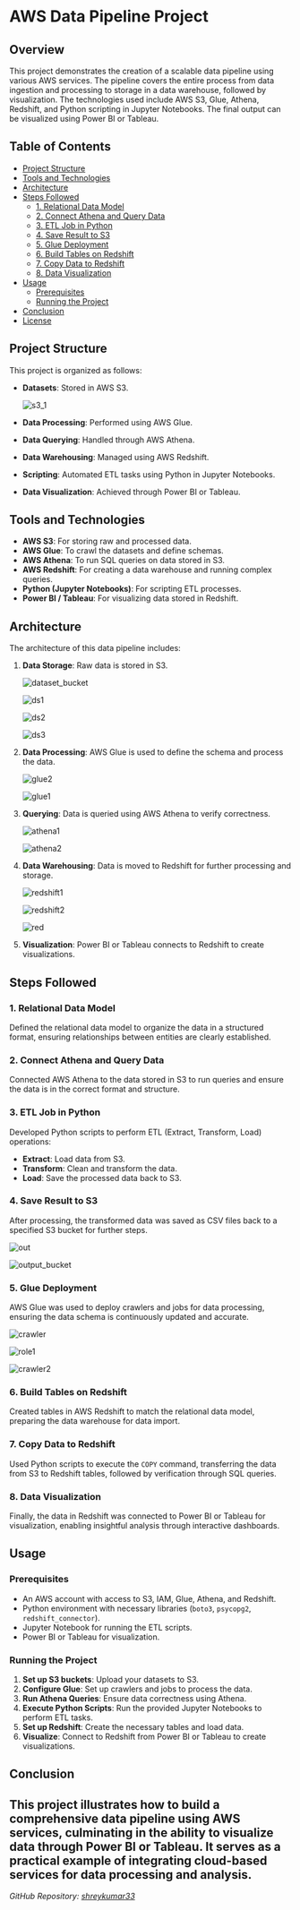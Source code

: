 # AWS Data Pipeline Project

## Overview

This project demonstrates the creation of a scalable data pipeline using various AWS services. The pipeline covers the entire process from data ingestion and processing to storage in a data warehouse, followed by visualization. The technologies used include AWS S3, Glue, Athena, Redshift, and Python scripting in Jupyter Notebooks. The final output can be visualized using Power BI or Tableau.

## Table of Contents

- [Project Structure](#project-structure)
- [Tools and Technologies](#tools-and-technologies)
- [Architecture](#architecture)
- [Steps Followed](#steps-followed)
  - [1. Relational Data Model](#1-relational-data-model)
  - [2. Connect Athena and Query Data](#2-connect-athena-and-query-data)
  - [3. ETL Job in Python](#3-etl-job-in-python)
  - [4. Save Result to S3](#4-save-result-to-s3)
  - [5. Glue Deployment](#5-glue-deployment)
  - [6. Build Tables on Redshift](#6-build-tables-on-redshift)
  - [7. Copy Data to Redshift](#7-copy-data-to-redshift)
  - [8. Data Visualization](#8-data-visualization)
- [Usage](#usage)
  - [Prerequisites](#prerequisites)
  - [Running the Project](#running-the-project)
- [Conclusion](#conclusion)
- [License](#license)

## Project Structure

This project is organized as follows:



- **Datasets**: Stored in AWS S3.
  
  ![s3_1](https://github.com/user-attachments/assets/5411a275-dc14-4f2d-b4ef-42f8b76b3e09)



- **Data Processing**: Performed using AWS Glue.
- **Data Querying**: Handled through AWS Athena.
- **Data Warehousing**: Managed using AWS Redshift.
- **Scripting**: Automated ETL tasks using Python in Jupyter Notebooks.
- **Data Visualization**: Achieved through Power BI or Tableau.

## Tools and Technologies

- **AWS S3**: For storing raw and processed data.
- **AWS Glue**: To crawl the datasets and define schemas.
- **AWS Athena**: To run SQL queries on data stored in S3.
- **AWS Redshift**: For creating a data warehouse and running complex queries.
- **Python (Jupyter Notebooks)**: For scripting ETL processes.
- **Power BI / Tableau**: For visualizing data stored in Redshift.

## Architecture

The architecture of this data pipeline includes:




1. **Data Storage**: Raw data is stored in S3.
   
    ![dataset_bucket](https://github.com/user-attachments/assets/0947a4d5-9822-4893-bd12-19f84062a7e3)
   

    ![ds1](https://github.com/user-attachments/assets/2c3f3047-27e3-4ca2-9f6d-6f65346d033a)


    ![ds2](https://github.com/user-attachments/assets/2dc9652c-835f-4430-bbe0-3bd4d0ff35bf)


    ![ds3](https://github.com/user-attachments/assets/3512e336-b055-4ecd-91b7-8ddc82cb4f15)




2. **Data Processing**: AWS Glue is used to define the schema and process the data.
   
    ![glue2](https://github.com/user-attachments/assets/7342bae3-0eb6-4a46-ab51-18f868ad0270)

   
    ![glue1](https://github.com/user-attachments/assets/6552bcfa-4221-428b-a6ca-c9ebdc5176bc)

   

3. **Querying**: Data is queried using AWS Athena to verify correctness.
   
   ![athena1](https://github.com/user-attachments/assets/83b0b178-9522-4998-8529-d24dd00cac56)

   
   ![athena2](https://github.com/user-attachments/assets/96217ffc-d132-4c03-ad83-8272e9dd2dd9)

   

4. **Data Warehousing**: Data is moved to Redshift for further processing and storage.
   
   ![redshift1](https://github.com/user-attachments/assets/878b5bd1-ce93-401c-9d52-4684fb2a8aef)

   
   ![redshift2](https://github.com/user-attachments/assets/35ade64a-d975-4276-bea6-20eb7eb31aab)

   
   ![red](https://github.com/user-attachments/assets/8e93673c-81f9-4f9e-b75a-70e83329dc10)



5. **Visualization**: Power BI or Tableau connects to Redshift to create visualizations.

## Steps Followed

### 1. Relational Data Model

Defined the relational data model to organize the data in a structured format, ensuring relationships between entities are clearly established.

### 2. Connect Athena and Query Data

Connected AWS Athena to the data stored in S3 to run queries and ensure the data is in the correct format and structure.

### 3. ETL Job in Python

Developed Python scripts to perform ETL (Extract, Transform, Load) operations:

- **Extract**: Load data from S3.
- **Transform**: Clean and transform the data.
- **Load**: Save the processed data back to S3.

### 4. Save Result to S3

After processing, the transformed data was saved as CSV files back to a specified S3 bucket for further steps.

 ![out](https://github.com/user-attachments/assets/6a3c89dd-0bcd-45cd-979b-dc80b6305b82)

 
 ![output_bucket](https://github.com/user-attachments/assets/806dc4fb-f088-4a06-93be-b88b23e7443c)
 


### 5. Glue Deployment

AWS Glue was used to deploy crawlers and jobs for data processing, ensuring the data schema is continuously updated and accurate.

 ![crawler](https://github.com/user-attachments/assets/def8fa93-3076-40a9-8b49-e85ea75843b6)

 
 ![role1](https://github.com/user-attachments/assets/263c2987-f2c4-4596-8fd9-31484587ce8e)

 
 ![crawler2](https://github.com/user-attachments/assets/ee0f1ec0-b043-480f-b485-95f2bd8d864b)

 

### 6. Build Tables on Redshift

Created tables in AWS Redshift to match the relational data model, preparing the data warehouse for data import.

### 7. Copy Data to Redshift

Used Python scripts to execute the `COPY` command, transferring the data from S3 to Redshift tables, followed by verification through SQL queries.

### 8. Data Visualization

Finally, the data in Redshift was connected to Power BI or Tableau for visualization, enabling insightful analysis through interactive dashboards.

## Usage

### Prerequisites

- An AWS account with access to S3, IAM, Glue, Athena, and Redshift.
- Python environment with necessary libraries (`boto3`, `psycopg2`, `redshift_connector`).
- Jupyter Notebook for running the ETL scripts.
- Power BI or Tableau for visualization.

### Running the Project

1. **Set up S3 buckets**: Upload your datasets to S3.
2. **Configure Glue**: Set up crawlers and jobs to process the data.
3. **Run Athena Queries**: Ensure data correctness using Athena.
4. **Execute Python Scripts**: Run the provided Jupyter Notebooks to perform ETL tasks.
5. **Set up Redshift**: Create the necessary tables and load data.
6. **Visualize**: Connect to Redshift from Power BI or Tableau to create visualizations.

## Conclusion

This project illustrates how to build a comprehensive data pipeline using AWS services, culminating in the ability to visualize data through Power BI or Tableau. It serves as a practical example of integrating cloud-based services for data processing and analysis.
---

*GitHub Repository: [shreykumar33](https://github.com/shreykumar33)*
